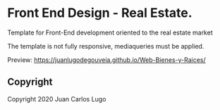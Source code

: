 # Front End Design - Real Estate.

Template for Front-End development oriented to the real estate market

The template is not fully responsive, mediaqueries must be applied.

Preview: https://juanlugodegouveia.github.io/Web-Bienes-y-Raices/

## Copyright

Copyright 2020 Juan Carlos Lugo
